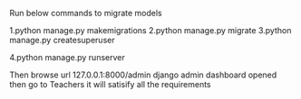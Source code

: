 Run below commands to migrate models 

1.python manage.py makemigrations
2.python manage.py migrate
3.python manage.py createsuperuser

4.python manage.py runserver

Then browse url 127.0.0.1:8000/admin    django admin dashboard opened then go to Teachers  it will satisify all the requirements



